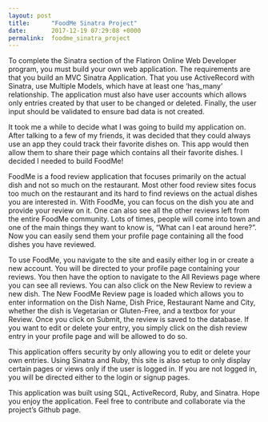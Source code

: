 ```yaml
---
layout: post
title:      "FoodMe Sinatra Project"
date:       2017-12-19 07:29:08 +0000
permalink:  foodme_sinatra_project
---
```



To complete the Sinatra section of the Flatiron Online Web Developer program, you must build your own web application. The requirements are that you build an MVC Sinatra Application. That you use ActiveRecord with Sinatra, use Multiple Models, which have at least one ‘has_many’ relationship. The application must also have user accounts which allows only entries created by that user to be changed or deleted. Finally, the user input should be validated to ensure bad data is not created.

It took me a while to decide what I was going to build my application on. After talking to a few of my friends, it was decided that they could always use an app they could track their favorite dishes on. This app would then allow them to share their page which contains all their favorite dishes. I decided I needed to build FoodMe!

FoodMe is a food review application that focuses primarily on the actual dish and not so much on the restaurant. Most other food review sites focus too much on the restaurant and its hard to find reviews on the actual dishes you are interested in. With FoodMe, you can focus on the dish you ate and provide your review on it. One can also see all the other reviews left from the entire FoodMe community. Lots of times, people will come into town and one of the main things they want to know is, “What can I eat around here?”. Now you can easily send them your profile page containing all the food dishes you have reviewed.

To use FoodMe, you navigate to the site and easily either log in or create a new account. You will be directed to your profile page containing your reviews. You then have the option to navigate to the All Reviews page where you can see all reviews. You can also click on the New Review to review a new dish. The New FoodMe Review page is loaded which allows you to enter information on the Dish Name, Dish Price, Restaurant Name and City, whether the dish is Vegetarian or Gluten-Free, and a textbox for your Review. Once you click on Submit, the review is saved to the database. If you want to edit or delete your entry, you simply click on the dish review entry in your profile page and will be allowed to do so.

This application offers security by only allowing you to edit or delete your own entries. Using Sinatra and Ruby, this site is also setup to only display certain pages or views only if the user is logged in. If you are not logged in, you will be directed either to the login or signup pages.

This application was built using SQL, ActiveRecord, Ruby, and Sinatra. Hope you enjoy the application. Feel free to contribute and collaborate via the project’s Github page.

